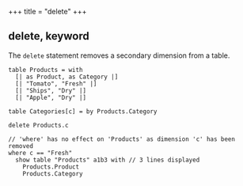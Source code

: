 +++
title = "delete"
+++

## delete, keyword

The `delete` statement removes a secondary dimension from a table.

```envision
table Products = with
  [| as Product, as Category |]
  [| "Tomato", "Fresh" |]
  [| "Ships", "Dry" |]
  [| "Apple", "Dry" |]

table Categories[c] = by Products.Category

delete Products.c

// 'where' has no effect on 'Products' as dimension 'c' has been removed
where c == "Fresh" 
  show table "Products" a1b3 with // 3 lines displayed
    Products.Product
    Products.Category
```
